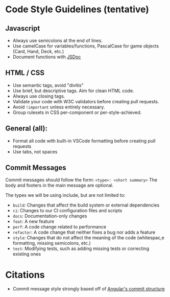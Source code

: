 # Code Style Guidelines (tentative)

## Javascript
- Always use semicolons at the end of lines.
- Use camelCase for variables/functions, PascalCase for game objects (Card, Hand, Deck, etc.)
- Document functions with [JSDoc](https://jsdoc.app/about-getting-started)

## HTML / CSS
- Use semantic tags, avoid "divitis"
- Use brief, but descriptive tags. Aim for clean HTML code.
- Always use closing tags.
- Validate your code with W3C validators before creating pull requests.
- Avoid `!important` unless entirely necessary.
- Group rulesets in CSS per-component or per-style-achieved.

## General (all):
- Format all code with built-in VSCode formatting before creating pull requests
- Use tabs, not spaces


## Commit Messages
Commit messages should follow the form:
`<type>: <short summary>`
The body and footers in the main message are optional.

The types we will be using include, but are not limited to:
- `build`: Changes that affect the build system or external dependencies
- `ci`: Changes to our CI configuration files and scripts
- `docs`: Documentation-only changes
- `feat`: A new feature
- `perf`: A code change related to performance
- `refactor`: A code change that neither fixes a bug nor adds a feature
- `style`: Changes that do not affect the meaning of the code (whitespac,e formatting, missing semicolons, etc.)
- `test`: Modifying tests, such as adding missing tests or correcting existing ones






# Citations
- Commit message style strongly based off of [Angular's commit structure](https://github.com/angular/angular/blob/22b96b9/CONTRIBUTING.md#-commit-message-guidelines)